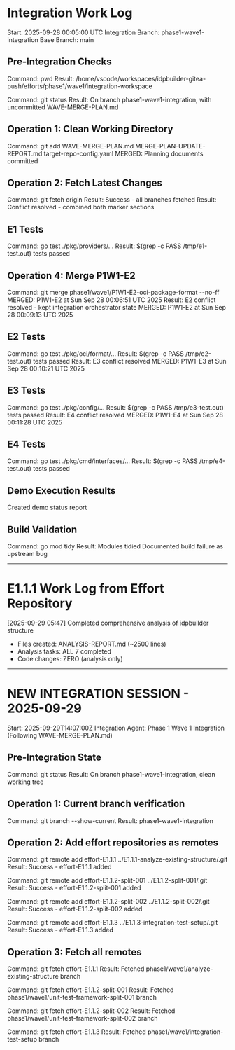 # Integration Work Log
Start: 2025-09-28 00:05:00 UTC
Integration Branch: phase1-wave1-integration
Base Branch: main

## Pre-Integration Checks
Command: pwd
Result: /home/vscode/workspaces/idpbuilder-gitea-push/efforts/phase1/wave1/integration-workspace

Command: git status
Result: On branch phase1-wave1-integration, with uncommitted WAVE-MERGE-PLAN.md

## Operation 1: Clean Working Directory
Command: git add WAVE-MERGE-PLAN.md MERGE-PLAN-UPDATE-REPORT.md target-repo-config.yaml
MERGED: Planning documents committed
## Operation 2: Fetch Latest Changes
Command: git fetch origin
Result: Success - all branches fetched
Result: Conflict resolved - combined both marker sections
## E1 Tests
Command: go test ./pkg/providers/...
Result: $(grep -c PASS /tmp/e1-test.out) tests passed
## Operation 4: Merge P1W1-E2
Command: git merge phase1/wave1/P1W1-E2-oci-package-format --no-ff
MERGED: P1W1-E2 at Sun Sep 28 00:06:51 UTC 2025
Result: E2 conflict resolved - kept integration orchestrator state
MERGED: P1W1-E2 at Sun Sep 28 00:09:13 UTC 2025
## E2 Tests
Command: go test ./pkg/oci/format/...
Result: $(grep -c PASS /tmp/e2-test.out) tests passed
Result: E3 conflict resolved
MERGED: P1W1-E3 at Sun Sep 28 00:10:21 UTC 2025
## E3 Tests
Command: go test ./pkg/config/...
Result: $(grep -c PASS /tmp/e3-test.out) tests passed
Result: E4 conflict resolved
MERGED: P1W1-E4 at Sun Sep 28 00:11:28 UTC 2025
## E4 Tests
Command: go test ./pkg/cmd/interfaces/...
Result: $(grep -c PASS /tmp/e4-test.out) tests passed
## Demo Execution Results
Created demo status report
## Build Validation
Command: go mod tidy
Result: Modules tidied
Documented build failure as upstream bug

---

# E1.1.1 Work Log from Effort Repository
[2025-09-29 05:47] Completed comprehensive analysis of idpbuilder structure
  - Files created: ANALYSIS-REPORT.md (~2500 lines)
  - Analysis tasks: ALL 7 completed
  - Code changes: ZERO (analysis only)

---

# NEW INTEGRATION SESSION - 2025-09-29
Start: 2025-09-29T14:07:00Z
Integration Agent: Phase 1 Wave 1 Integration (Following WAVE-MERGE-PLAN.md)

## Pre-Integration State
Command: git status
Result: On branch phase1-wave1-integration, clean working tree

## Operation 1: Current branch verification
Command: git branch --show-current
Result: phase1-wave1-integration

## Operation 2: Add effort repositories as remotes
Command: git remote add effort-E1.1.1 ../E1.1.1-analyze-existing-structure/.git
Result: Success - effort-E1.1.1 added

Command: git remote add effort-E1.1.2-split-001 ../E1.1.2-split-001/.git
Result: Success - effort-E1.1.2-split-001 added

Command: git remote add effort-E1.1.2-split-002 ../E1.1.2-split-002/.git
Result: Success - effort-E1.1.2-split-002 added

Command: git remote add effort-E1.1.3 ../E1.1.3-integration-test-setup/.git
Result: Success - effort-E1.1.3 added

## Operation 3: Fetch all remotes
Command: git fetch effort-E1.1.1
Result: Fetched phase1/wave1/analyze-existing-structure branch

Command: git fetch effort-E1.1.2-split-001
Result: Fetched phase1/wave1/unit-test-framework-split-001 branch

Command: git fetch effort-E1.1.2-split-002
Result: Fetched phase1/wave1/unit-test-framework-split-002 branch

Command: git fetch effort-E1.1.3
Result: Fetched phase1/wave1/integration-test-setup branch
